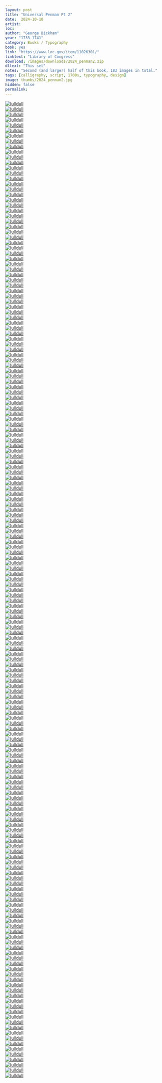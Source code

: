 ```yaml
---
layout: post
title: "Universal Penman Pt 2"
date:  2024-10-10
artist: 
loc: 
author: "George Bickham"
year: "1733-1741"
category: Books / Typography
book: yes
link: "https://www.loc.gov/item/11026301/"
linktext: "Library of Congress"
download: /images/downloads/2024_penman2.zip
dltext: "This set"
notes: "Second (and larger) half of this book, 183 images in total."
tags: [calligraphy, script, 1700s, typography, design]
image: thumbs/2024_penman2.jpg
hidden: false
permalink:
---
```




<div class="post_image">
	<a href="{{ site.baseurl }}/images/posts/2024_penman2/001.jpg" target="_blank">
	<img src="{{ site.baseurl }}/images/posts/2024_penman2/001.jpg" alt="lulldull"></a>
</div>

<div class="post_image">
	<a href="{{ site.baseurl }}/images/posts/2024_penman2/002.jpg" target="_blank">
	<img src="{{ site.baseurl }}/images/posts/2024_penman2/002.jpg" alt="lulldull"></a>
</div>

<div class="post_image">
	<a href="{{ site.baseurl }}/images/posts/2024_penman2/003.jpg" target="_blank">
	<img src="{{ site.baseurl }}/images/posts/2024_penman2/003.jpg" alt="lulldull"></a>
</div>

<div class="post_image">
	<a href="{{ site.baseurl }}/images/posts/2024_penman2/004.jpg" target="_blank">
	<img src="{{ site.baseurl }}/images/posts/2024_penman2/004.jpg" alt="lulldull"></a>
</div>

<div class="post_image">
	<a href="{{ site.baseurl }}/images/posts/2024_penman2/005.jpg" target="_blank">
	<img src="{{ site.baseurl }}/images/posts/2024_penman2/005.jpg" alt="lulldull"></a>
</div>


<div class="post_image">
	<a href="{{ site.baseurl }}/images/posts/2024_penman2/006.jpg" target="_blank">
	<img src="{{ site.baseurl }}/images/posts/2024_penman2/006.jpg" alt="lulldull"></a>
</div>

<div class="post_image">
	<a href="{{ site.baseurl }}/images/posts/2024_penman2/007.jpg" target="_blank">
	<img src="{{ site.baseurl }}/images/posts/2024_penman2/007.jpg" alt="lulldull"></a>
</div>

<div class="post_image">
	<a href="{{ site.baseurl }}/images/posts/2024_penman2/008.jpg" target="_blank">
	<img src="{{ site.baseurl }}/images/posts/2024_penman2/008.jpg" alt="lulldull"></a>
</div>

<div class="post_image">
	<a href="{{ site.baseurl }}/images/posts/2024_penman2/009.jpg" target="_blank">
	<img src="{{ site.baseurl }}/images/posts/2024_penman2/009.jpg" alt="lulldull"></a>
</div>


<div class="post_image">
	<a href="{{ site.baseurl }}/images/posts/2024_penman2/010.jpg" target="_blank">
	<img src="{{ site.baseurl }}/images/posts/2024_penman2/010.jpg" alt="lulldull"></a>
</div>


<div class="post_image_02">
	<div class="post_image_inner">
		<a href="{{ site.baseurl }}/images/posts/2024_penman2/011.jpg" target="_blank">
		<img src="{{ site.baseurl }}/images/posts/2024_penman2/011.jpg" alt="lulldull"></a>
	</div>
	<div class="post_image_inner">
		<a href="{{ site.baseurl }}/images/posts/2024_penman2/012.jpg" target="_blank">
		<img src="{{ site.baseurl }}/images/posts/2024_penman2/012.jpg" alt="lulldull"></a>
	</div>
</div>

<div class="post_image">
	<a href="{{ site.baseurl }}/images/posts/2024_penman2/013.jpg" target="_blank">
	<img src="{{ site.baseurl }}/images/posts/2024_penman2/013.jpg" alt="lulldull"></a>
</div>

<div class="post_image">
	<a href="{{ site.baseurl }}/images/posts/2024_penman2/014.jpg" target="_blank">
	<img src="{{ site.baseurl }}/images/posts/2024_penman2/014.jpg" alt="lulldull"></a>
</div>

<div class="post_image">
	<a href="{{ site.baseurl }}/images/posts/2024_penman2/015.jpg" target="_blank">
	<img src="{{ site.baseurl }}/images/posts/2024_penman2/015.jpg" alt="lulldull"></a>
</div>

<div class="post_image">
	<a href="{{ site.baseurl }}/images/posts/2024_penman2/016.jpg" target="_blank">
	<img src="{{ site.baseurl }}/images/posts/2024_penman2/016.jpg" alt="lulldull"></a>
</div>

<div class="post_image">
	<a href="{{ site.baseurl }}/images/posts/2024_penman2/017.jpg" target="_blank">
	<img src="{{ site.baseurl }}/images/posts/2024_penman2/017.jpg" alt="lulldull"></a>
</div>

<div class="post_image">
	<a href="{{ site.baseurl }}/images/posts/2024_penman2/018.jpg" target="_blank">
	<img src="{{ site.baseurl }}/images/posts/2024_penman2/018.jpg" alt="lulldull"></a>
</div>

<div class="post_image">
	<a href="{{ site.baseurl }}/images/posts/2024_penman2/019.jpg" target="_blank">
	<img src="{{ site.baseurl }}/images/posts/2024_penman2/019.jpg" alt="lulldull"></a>
</div>

<div class="post_image">
	<a href="{{ site.baseurl }}/images/posts/2024_penman2/020.jpg" target="_blank">
	<img src="{{ site.baseurl }}/images/posts/2024_penman2/020.jpg" alt="lulldull"></a>
</div>

<div class="post_image">
	<a href="{{ site.baseurl }}/images/posts/2024_penman2/021.jpg" target="_blank">
	<img src="{{ site.baseurl }}/images/posts/2024_penman2/021.jpg" alt="lulldull"></a>
</div>

<div class="post_image">
	<a href="{{ site.baseurl }}/images/posts/2024_penman2/022.jpg" target="_blank">
	<img src="{{ site.baseurl }}/images/posts/2024_penman2/022.jpg" alt="lulldull"></a>
</div>


<div class="post_image">
	<a href="{{ site.baseurl }}/images/posts/2024_penman2/023.jpg" target="_blank">
	<img src="{{ site.baseurl }}/images/posts/2024_penman2/023.jpg" alt="lulldull"></a>
</div>

<div class="post_image">
	<a href="{{ site.baseurl }}/images/posts/2024_penman2/024.jpg" target="_blank">
	<img src="{{ site.baseurl }}/images/posts/2024_penman2/024.jpg" alt="lulldull"></a>
</div>

<div class="post_image">
	<a href="{{ site.baseurl }}/images/posts/2024_penman2/025.jpg" target="_blank">
	<img src="{{ site.baseurl }}/images/posts/2024_penman2/025.jpg" alt="lulldull"></a>
</div>

<div class="post_image">
	<a href="{{ site.baseurl }}/images/posts/2024_penman2/026.jpg" target="_blank">
	<img src="{{ site.baseurl }}/images/posts/2024_penman2/026.jpg" alt="lulldull"></a>
</div>

<div class="post_image">
	<a href="{{ site.baseurl }}/images/posts/2024_penman2/027.jpg" target="_blank">
	<img src="{{ site.baseurl }}/images/posts/2024_penman2/027.jpg" alt="lulldull"></a>
</div>

<div class="post_image">
	<a href="{{ site.baseurl }}/images/posts/2024_penman2/028.jpg" target="_blank">
	<img src="{{ site.baseurl }}/images/posts/2024_penman2/028.jpg" alt="lulldull"></a>
</div>

<div class="post_image">
	<a href="{{ site.baseurl }}/images/posts/2024_penman2/029.jpg" target="_blank">
	<img src="{{ site.baseurl }}/images/posts/2024_penman2/029.jpg" alt="lulldull"></a>
</div>

<div class="post_image">
	<a href="{{ site.baseurl }}/images/posts/2024_penman2/030.jpg" target="_blank">
	<img src="{{ site.baseurl }}/images/posts/2024_penman2/030.jpg" alt="lulldull"></a>
</div>



<div class="post_image">
	<a href="{{ site.baseurl }}/images/posts/2024_penman2/031.jpg" target="_blank">
	<img src="{{ site.baseurl }}/images/posts/2024_penman2/031.jpg" alt="lulldull"></a>
</div>

<div class="post_image">
	<a href="{{ site.baseurl }}/images/posts/2024_penman2/032.jpg" target="_blank">
	<img src="{{ site.baseurl }}/images/posts/2024_penman2/032.jpg" alt="lulldull"></a>
</div>


<div class="post_image">
	<a href="{{ site.baseurl }}/images/posts/2024_penman2/033.jpg" target="_blank">
	<img src="{{ site.baseurl }}/images/posts/2024_penman2/033.jpg" alt="lulldull"></a>
</div>



<div class="post_image">
	<a href="{{ site.baseurl }}/images/posts/2024_penman2/034.jpg" target="_blank">
	<img src="{{ site.baseurl }}/images/posts/2024_penman2/034.jpg" alt="lulldull"></a>
</div>



<div class="post_image">
	<a href="{{ site.baseurl }}/images/posts/2024_penman2/035.jpg" target="_blank">
	<img src="{{ site.baseurl }}/images/posts/2024_penman2/035.jpg" alt="lulldull"></a>
</div>


<div class="post_image">
	<a href="{{ site.baseurl }}/images/posts/2024_penman2/036.jpg" target="_blank">
	<img src="{{ site.baseurl }}/images/posts/2024_penman2/036.jpg" alt="lulldull"></a>
</div>


<div class="post_image">
	<a href="{{ site.baseurl }}/images/posts/2024_penman2/037.jpg" target="_blank">
	<img src="{{ site.baseurl }}/images/posts/2024_penman2/037.jpg" alt="lulldull"></a>
</div>

<div class="post_image">
	<a href="{{ site.baseurl }}/images/posts/2024_penman2/038.jpg" target="_blank">
	<img src="{{ site.baseurl }}/images/posts/2024_penman2/038.jpg" alt="lulldull"></a>
</div>

<div class="post_image">
	<a href="{{ site.baseurl }}/images/posts/2024_penman2/039.jpg" target="_blank">
	<img src="{{ site.baseurl }}/images/posts/2024_penman2/039.jpg" alt="lulldull"></a>
</div>

<div class="post_image">
	<a href="{{ site.baseurl }}/images/posts/2024_penman2/040.jpg" target="_blank">
	<img src="{{ site.baseurl }}/images/posts/2024_penman2/040.jpg" alt="lulldull"></a>
</div>

<div class="post_image">
	<a href="{{ site.baseurl }}/images/posts/2024_penman2/041.jpg" target="_blank">
	<img src="{{ site.baseurl }}/images/posts/2024_penman2/041.jpg" alt="lulldull"></a>
</div>

<div class="post_image">
	<a href="{{ site.baseurl }}/images/posts/2024_penman2/042.jpg" target="_blank">
	<img src="{{ site.baseurl }}/images/posts/2024_penman2/042.jpg" alt="lulldull"></a>
</div>

<div class="post_image">
	<a href="{{ site.baseurl }}/images/posts/2024_penman2/043.jpg" target="_blank">
	<img src="{{ site.baseurl }}/images/posts/2024_penman2/043.jpg" alt="lulldull"></a>
</div>

<div class="post_image">
	<a href="{{ site.baseurl }}/images/posts/2024_penman2/044.jpg" target="_blank">
	<img src="{{ site.baseurl }}/images/posts/2024_penman2/044.jpg" alt="lulldull"></a>
</div>

<div class="post_image">
	<a href="{{ site.baseurl }}/images/posts/2024_penman2/045.jpg" target="_blank">
	<img src="{{ site.baseurl }}/images/posts/2024_penman2/045.jpg" alt="lulldull"></a>
</div>


<div class="post_image_02">
	<div class="post_image_inner">
		<a href="{{ site.baseurl }}/images/posts/2024_penman2/046.jpg" target="_blank">
		<img src="{{ site.baseurl }}/images/posts/2024_penman2/046.jpg" alt="lulldull"></a>
	</div>
	<div class="post_image_inner">
		<a href="{{ site.baseurl }}/images/posts/2024_penman2/047.jpg" target="_blank">
		<img src="{{ site.baseurl }}/images/posts/2024_penman2/047.jpg" alt="lulldull"></a>
	</div>
</div>


<div class="post_image">
	<a href="{{ site.baseurl }}/images/posts/2024_penman2/048.jpg" target="_blank">
	<img src="{{ site.baseurl }}/images/posts/2024_penman2/048.jpg" alt="lulldull"></a>
</div>

<div class="post_image">
	<a href="{{ site.baseurl }}/images/posts/2024_penman2/049.jpg" target="_blank">
	<img src="{{ site.baseurl }}/images/posts/2024_penman2/049.jpg" alt="lulldull"></a>
</div>


<div class="post_image">
	<a href="{{ site.baseurl }}/images/posts/2024_penman2/050.jpg" target="_blank">
	<img src="{{ site.baseurl }}/images/posts/2024_penman2/050.jpg" alt="lulldull"></a>
</div>

<div class="post_image">
	<a href="{{ site.baseurl }}/images/posts/2024_penman2/051.jpg" target="_blank">
	<img src="{{ site.baseurl }}/images/posts/2024_penman2/051.jpg" alt="lulldull"></a>
</div>


<div class="post_image">
	<a href="{{ site.baseurl }}/images/posts/2024_penman2/052.jpg" target="_blank">
	<img src="{{ site.baseurl }}/images/posts/2024_penman2/052.jpg" alt="lulldull"></a>
</div>

<div class="post_image">
	<a href="{{ site.baseurl }}/images/posts/2024_penman2/053.jpg" target="_blank">
	<img src="{{ site.baseurl }}/images/posts/2024_penman2/053.jpg" alt="lulldull"></a>
</div>

<div class="post_image">
	<a href="{{ site.baseurl }}/images/posts/2024_penman2/054.jpg" target="_blank">
	<img src="{{ site.baseurl }}/images/posts/2024_penman2/054.jpg" alt="lulldull"></a>
</div>

<div class="post_image">
	<a href="{{ site.baseurl }}/images/posts/2024_penman2/055.jpg" target="_blank">
	<img src="{{ site.baseurl }}/images/posts/2024_penman2/055.jpg" alt="lulldull"></a>
</div>

<div class="post_image">
	<a href="{{ site.baseurl }}/images/posts/2024_penman2/056.jpg" target="_blank">
	<img src="{{ site.baseurl }}/images/posts/2024_penman2/056.jpg" alt="lulldull"></a>
</div>

<div class="post_image">
	<a href="{{ site.baseurl }}/images/posts/2024_penman2/057.jpg" target="_blank">
	<img src="{{ site.baseurl }}/images/posts/2024_penman2/057.jpg" alt="lulldull"></a>
</div>


<div class="post_image_02">
	<div class="post_image_inner">
		<a href="{{ site.baseurl }}/images/posts/2024_penman2/058.jpg" target="_blank">
		<img src="{{ site.baseurl }}/images/posts/2024_penman2/058.jpg" alt="lulldull"></a>
	</div>
	<div class="post_image_inner">
		<a href="{{ site.baseurl }}/images/posts/2024_penman2/059.jpg" target="_blank">
		<img src="{{ site.baseurl }}/images/posts/2024_penman2/059.jpg" alt="lulldull"></a>
	</div>
</div>


<div class="post_image">
	<a href="{{ site.baseurl }}/images/posts/2024_penman2/060.jpg" target="_blank">
	<img src="{{ site.baseurl }}/images/posts/2024_penman2/060.jpg" alt="lulldull"></a>
</div>

<div class="post_image">
	<a href="{{ site.baseurl }}/images/posts/2024_penman2/061.jpg" target="_blank">
	<img src="{{ site.baseurl }}/images/posts/2024_penman2/061.jpg" alt="lulldull"></a>
</div>

<div class="post_image">
	<a href="{{ site.baseurl }}/images/posts/2024_penman2/062.jpg" target="_blank">
	<img src="{{ site.baseurl }}/images/posts/2024_penman2/062.jpg" alt="lulldull"></a>
</div>

<div class="post_image">
	<a href="{{ site.baseurl }}/images/posts/2024_penman2/063.jpg" target="_blank">
	<img src="{{ site.baseurl }}/images/posts/2024_penman2/063.jpg" alt="lulldull"></a>
</div>

<div class="post_image">
	<a href="{{ site.baseurl }}/images/posts/2024_penman2/064.jpg" target="_blank">
	<img src="{{ site.baseurl }}/images/posts/2024_penman2/064.jpg" alt="lulldull"></a>
</div>

<div class="post_image">
	<a href="{{ site.baseurl }}/images/posts/2024_penman2/065.jpg" target="_blank">
	<img src="{{ site.baseurl }}/images/posts/2024_penman2/065.jpg" alt="lulldull"></a>
</div>

<div class="post_image">
	<a href="{{ site.baseurl }}/images/posts/2024_penman2/066.jpg" target="_blank">
	<img src="{{ site.baseurl }}/images/posts/2024_penman2/066.jpg" alt="lulldull"></a>
</div>

<div class="post_image">
	<a href="{{ site.baseurl }}/images/posts/2024_penman2/067.jpg" target="_blank">
	<img src="{{ site.baseurl }}/images/posts/2024_penman2/067.jpg" alt="lulldull"></a>
</div>

<div class="post_image">
	<a href="{{ site.baseurl }}/images/posts/2024_penman2/068.jpg" target="_blank">
	<img src="{{ site.baseurl }}/images/posts/2024_penman2/068.jpg" alt="lulldull"></a>
</div>

<div class="post_image">
	<a href="{{ site.baseurl }}/images/posts/2024_penman2/069.jpg" target="_blank">
	<img src="{{ site.baseurl }}/images/posts/2024_penman2/069.jpg" alt="lulldull"></a>
</div>



<div class="post_image">
	<a href="{{ site.baseurl }}/images/posts/2024_penman2/070.jpg" target="_blank">
	<img src="{{ site.baseurl }}/images/posts/2024_penman2/070.jpg" alt="lulldull"></a>
</div>

<div class="post_image">
	<a href="{{ site.baseurl }}/images/posts/2024_penman2/071.jpg" target="_blank">
	<img src="{{ site.baseurl }}/images/posts/2024_penman2/071.jpg" alt="lulldull"></a>
</div>

<div class="post_image">
	<a href="{{ site.baseurl }}/images/posts/2024_penman2/072.jpg" target="_blank">
	<img src="{{ site.baseurl }}/images/posts/2024_penman2/072.jpg" alt="lulldull"></a>
</div>


<div class="post_image">
	<a href="{{ site.baseurl }}/images/posts/2024_penman2/073.jpg" target="_blank">
	<img src="{{ site.baseurl }}/images/posts/2024_penman2/073.jpg" alt="lulldull"></a>
</div>

<div class="post_image">
	<a href="{{ site.baseurl }}/images/posts/2024_penman2/074.jpg" target="_blank">
	<img src="{{ site.baseurl }}/images/posts/2024_penman2/074.jpg" alt="lulldull"></a>
</div>




<div class="post_image">
	<a href="{{ site.baseurl }}/images/posts/2024_penman2/075.jpg" target="_blank">
	<img src="{{ site.baseurl }}/images/posts/2024_penman2/075.jpg" alt="lulldull"></a>
</div>

<div class="post_image">
	<a href="{{ site.baseurl }}/images/posts/2024_penman2/076.jpg" target="_blank">
	<img src="{{ site.baseurl }}/images/posts/2024_penman2/076.jpg" alt="lulldull"></a>
</div>

<div class="post_image">
	<a href="{{ site.baseurl }}/images/posts/2024_penman2/077.jpg" target="_blank">
	<img src="{{ site.baseurl }}/images/posts/2024_penman2/077.jpg" alt="lulldull"></a>
</div>

<div class="post_image_02">
	<div class="post_image_inner">
		<a href="{{ site.baseurl }}/images/posts/2024_penman2/078.jpg" target="_blank">
		<img src="{{ site.baseurl }}/images/posts/2024_penman2/078.jpg" alt="lulldull"></a>
	</div>
	<div class="post_image_inner">
		<a href="{{ site.baseurl }}/images/posts/2024_penman2/079.jpg" target="_blank">
		<img src="{{ site.baseurl }}/images/posts/2024_penman2/079.jpg" alt="lulldull"></a>
	</div>
</div>

<div class="post_image">
	<a href="{{ site.baseurl }}/images/posts/2024_penman2/080.jpg" target="_blank">
	<img src="{{ site.baseurl }}/images/posts/2024_penman2/080.jpg" alt="lulldull"></a>
</div>

<div class="post_image">
	<a href="{{ site.baseurl }}/images/posts/2024_penman2/081.jpg" target="_blank">
	<img src="{{ site.baseurl }}/images/posts/2024_penman2/081.jpg" alt="lulldull"></a>
</div>

<div class="post_image">
	<a href="{{ site.baseurl }}/images/posts/2024_penman2/082.jpg" target="_blank">
	<img src="{{ site.baseurl }}/images/posts/2024_penman2/082.jpg" alt="lulldull"></a>
</div>



<div class="post_image">
	<a href="{{ site.baseurl }}/images/posts/2024_penman2/083.jpg" target="_blank">
	<img src="{{ site.baseurl }}/images/posts/2024_penman2/083.jpg" alt="lulldull"></a>
</div>

<div class="post_image">
	<a href="{{ site.baseurl }}/images/posts/2024_penman2/084.jpg" target="_blank">
	<img src="{{ site.baseurl }}/images/posts/2024_penman2/084.jpg" alt="lulldull"></a>
</div>

<div class="post_image">
	<a href="{{ site.baseurl }}/images/posts/2024_penman2/085.jpg" target="_blank">
	<img src="{{ site.baseurl }}/images/posts/2024_penman2/085.jpg" alt="lulldull"></a>
</div>

<div class="post_image">
	<a href="{{ site.baseurl }}/images/posts/2024_penman2/086.jpg" target="_blank">
	<img src="{{ site.baseurl }}/images/posts/2024_penman2/086.jpg" alt="lulldull"></a>
</div>

<div class="post_image">
	<a href="{{ site.baseurl }}/images/posts/2024_penman2/087.jpg" target="_blank">
	<img src="{{ site.baseurl }}/images/posts/2024_penman2/087.jpg" alt="lulldull"></a>
</div>



<div class="post_image_02">
	<div class="post_image_inner">
		<a href="{{ site.baseurl }}/images/posts/2024_penman2/088.jpg" target="_blank">
		<img src="{{ site.baseurl }}/images/posts/2024_penman2/088.jpg" alt="lulldull"></a>
	</div>
	<div class="post_image_inner">
		<a href="{{ site.baseurl }}/images/posts/2024_penman2/089.jpg" target="_blank">
		<img src="{{ site.baseurl }}/images/posts/2024_penman2/089.jpg" alt="lulldull"></a>
	</div>
</div>


<div class="post_image">
	<a href="{{ site.baseurl }}/images/posts/2024_penman2/090.jpg" target="_blank">
	<img src="{{ site.baseurl }}/images/posts/2024_penman2/090.jpg" alt="lulldull"></a>
</div>

<div class="post_image">
	<a href="{{ site.baseurl }}/images/posts/2024_penman2/091.jpg" target="_blank">
	<img src="{{ site.baseurl }}/images/posts/2024_penman2/091.jpg" alt="lulldull"></a>
</div>

<div class="post_image_02">
	<div class="post_image_inner">
		<a href="{{ site.baseurl }}/images/posts/2024_penman2/092.jpg" target="_blank">
		<img src="{{ site.baseurl }}/images/posts/2024_penman2/092.jpg" alt="lulldull"></a>
	</div>
	<div class="post_image_inner">
		<a href="{{ site.baseurl }}/images/posts/2024_penman2/093.jpg" target="_blank">
		<img src="{{ site.baseurl }}/images/posts/2024_penman2/093.jpg" alt="lulldull"></a>
	</div>
</div>

<div class="post_image">
	<a href="{{ site.baseurl }}/images/posts/2024_penman2/094.jpg" target="_blank">
	<img src="{{ site.baseurl }}/images/posts/2024_penman2/094.jpg" alt="lulldull"></a>
</div>

<div class="post_image">
	<a href="{{ site.baseurl }}/images/posts/2024_penman2/095.jpg" target="_blank">
	<img src="{{ site.baseurl }}/images/posts/2024_penman2/095.jpg" alt="lulldull"></a>
</div>

<div class="post_image">
	<a href="{{ site.baseurl }}/images/posts/2024_penman2/096.jpg" target="_blank">
	<img src="{{ site.baseurl }}/images/posts/2024_penman2/096.jpg" alt="lulldull"></a>
</div>

<div class="post_image">
	<a href="{{ site.baseurl }}/images/posts/2024_penman2/097.jpg" target="_blank">
	<img src="{{ site.baseurl }}/images/posts/2024_penman2/097.jpg" alt="lulldull"></a>
</div>

<div class="post_image">
	<a href="{{ site.baseurl }}/images/posts/2024_penman2/098.jpg" target="_blank">
	<img src="{{ site.baseurl }}/images/posts/2024_penman2/098.jpg" alt="lulldull"></a>
</div>

<div class="post_image">
	<a href="{{ site.baseurl }}/images/posts/2024_penman2/099.jpg" target="_blank">
	<img src="{{ site.baseurl }}/images/posts/2024_penman2/099.jpg" alt="lulldull"></a>
</div>

<div class="post_image">
	<a href="{{ site.baseurl }}/images/posts/2024_penman2/100.jpg" target="_blank">
	<img src="{{ site.baseurl }}/images/posts/2024_penman2/100.jpg" alt="lulldull"></a>
</div>

<div class="post_image">
	<a href="{{ site.baseurl }}/images/posts/2024_penman2/101.jpg" target="_blank">
	<img src="{{ site.baseurl }}/images/posts/2024_penman2/101.jpg" alt="lulldull"></a>
</div>

<div class="post_image">
	<a href="{{ site.baseurl }}/images/posts/2024_penman2/102.jpg" target="_blank">
	<img src="{{ site.baseurl }}/images/posts/2024_penman2/102.jpg" alt="lulldull"></a>
</div>

<div class="post_image">
	<a href="{{ site.baseurl }}/images/posts/2024_penman2/103.jpg" target="_blank">
	<img src="{{ site.baseurl }}/images/posts/2024_penman2/103.jpg" alt="lulldull"></a>
</div>

<div class="post_image">
	<a href="{{ site.baseurl }}/images/posts/2024_penman2/104.jpg" target="_blank">
	<img src="{{ site.baseurl }}/images/posts/2024_penman2/104.jpg" alt="lulldull"></a>
</div>

<div class="post_image">
	<a href="{{ site.baseurl }}/images/posts/2024_penman2/105.jpg" target="_blank">
	<img src="{{ site.baseurl }}/images/posts/2024_penman2/105.jpg" alt="lulldull"></a>
</div>

<div class="post_image">
	<a href="{{ site.baseurl }}/images/posts/2024_penman2/106.jpg" target="_blank">
	<img src="{{ site.baseurl }}/images/posts/2024_penman2/106.jpg" alt="lulldull"></a>
</div>

<div class="post_image">
	<a href="{{ site.baseurl }}/images/posts/2024_penman2/107.jpg" target="_blank">
	<img src="{{ site.baseurl }}/images/posts/2024_penman2/107.jpg" alt="lulldull"></a>
</div>


<div class="post_image">
	<a href="{{ site.baseurl }}/images/posts/2024_penman2/108.jpg" target="_blank">
	<img src="{{ site.baseurl }}/images/posts/2024_penman2/108.jpg" alt="lulldull"></a>
</div>

<div class="post_image">
	<a href="{{ site.baseurl }}/images/posts/2024_penman2/109.jpg" target="_blank">
	<img src="{{ site.baseurl }}/images/posts/2024_penman2/109.jpg" alt="lulldull"></a>
</div>

<div class="post_image">
	<a href="{{ site.baseurl }}/images/posts/2024_penman2/110.jpg" target="_blank">
	<img src="{{ site.baseurl }}/images/posts/2024_penman2/110.jpg" alt="lulldull"></a>
</div>

<div class="post_image">
	<a href="{{ site.baseurl }}/images/posts/2024_penman2/111.jpg" target="_blank">
	<img src="{{ site.baseurl }}/images/posts/2024_penman2/111.jpg" alt="lulldull"></a>
</div>

<div class="post_image">
	<a href="{{ site.baseurl }}/images/posts/2024_penman2/112.jpg" target="_blank">
	<img src="{{ site.baseurl }}/images/posts/2024_penman2/112.jpg" alt="lulldull"></a>
</div>

<div class="post_image">
	<a href="{{ site.baseurl }}/images/posts/2024_penman2/113.jpg" target="_blank">
	<img src="{{ site.baseurl }}/images/posts/2024_penman2/113.jpg" alt="lulldull"></a>
</div>


<div class="post_image">
	<a href="{{ site.baseurl }}/images/posts/2024_penman2/114.jpg" target="_blank">
	<img src="{{ site.baseurl }}/images/posts/2024_penman2/114.jpg" alt="lulldull"></a>
</div>

<div class="post_image">
	<a href="{{ site.baseurl }}/images/posts/2024_penman2/115.jpg" target="_blank">
	<img src="{{ site.baseurl }}/images/posts/2024_penman2/115.jpg" alt="lulldull"></a>
</div>

<div class="post_image">
	<a href="{{ site.baseurl }}/images/posts/2024_penman2/116.jpg" target="_blank">
	<img src="{{ site.baseurl }}/images/posts/2024_penman2/116.jpg" alt="lulldull"></a>
</div>


<div class="post_image">
	<a href="{{ site.baseurl }}/images/posts/2024_penman2/117.jpg" target="_blank">
	<img src="{{ site.baseurl }}/images/posts/2024_penman2/117.jpg" alt="lulldull"></a>
</div>

<div class="post_image">
	<a href="{{ site.baseurl }}/images/posts/2024_penman2/118.jpg" target="_blank">
	<img src="{{ site.baseurl }}/images/posts/2024_penman2/118.jpg" alt="lulldull"></a>
</div>

<div class="post_image">
	<a href="{{ site.baseurl }}/images/posts/2024_penman2/119.jpg" target="_blank">
	<img src="{{ site.baseurl }}/images/posts/2024_penman2/119.jpg" alt="lulldull"></a>
</div>


<div class="post_image_02">
	<div class="post_image_inner">
		<a href="{{ site.baseurl }}/images/posts/2024_penman2/120.jpg" target="_blank">
		<img src="{{ site.baseurl }}/images/posts/2024_penman2/120.jpg" alt="lulldull"></a>
	</div>
	<div class="post_image_inner">
		<a href="{{ site.baseurl }}/images/posts/2024_penman2/121.jpg" target="_blank">
		<img src="{{ site.baseurl }}/images/posts/2024_penman2/121.jpg" alt="lulldull"></a>
	</div>
</div>


<div class="post_image">
	<a href="{{ site.baseurl }}/images/posts/2024_penman2/122.jpg" target="_blank">
	<img src="{{ site.baseurl }}/images/posts/2024_penman2/122.jpg" alt="lulldull"></a>
</div>



<div class="post_image">
	<a href="{{ site.baseurl }}/images/posts/2024_penman2/123.jpg" target="_blank">
	<img src="{{ site.baseurl }}/images/posts/2024_penman2/123.jpg" alt="lulldull"></a>
</div>

<div class="post_image">
	<a href="{{ site.baseurl }}/images/posts/2024_penman2/124.jpg" target="_blank">
	<img src="{{ site.baseurl }}/images/posts/2024_penman2/124.jpg" alt="lulldull"></a>
</div>



<div class="post_image">
	<a href="{{ site.baseurl }}/images/posts/2024_penman2/125.jpg" target="_blank">
	<img src="{{ site.baseurl }}/images/posts/2024_penman2/125.jpg" alt="lulldull"></a>
</div>



<div class="post_image">
	<a href="{{ site.baseurl }}/images/posts/2024_penman2/126.jpg" target="_blank">
	<img src="{{ site.baseurl }}/images/posts/2024_penman2/126.jpg" alt="lulldull"></a>
</div>

<div class="post_image">
	<a href="{{ site.baseurl }}/images/posts/2024_penman2/127.jpg" target="_blank">
	<img src="{{ site.baseurl }}/images/posts/2024_penman2/127.jpg" alt="lulldull"></a>
</div>


<div class="post_image">
	<a href="{{ site.baseurl }}/images/posts/2024_penman2/128.jpg" target="_blank">
	<img src="{{ site.baseurl }}/images/posts/2024_penman2/128.jpg" alt="lulldull"></a>
</div>

<div class="post_image">
	<a href="{{ site.baseurl }}/images/posts/2024_penman2/129.jpg" target="_blank">
	<img src="{{ site.baseurl }}/images/posts/2024_penman2/129.jpg" alt="lulldull"></a>
</div>



<div class="post_image">
	<a href="{{ site.baseurl }}/images/posts/2024_penman2/130.jpg" target="_blank">
	<img src="{{ site.baseurl }}/images/posts/2024_penman2/130.jpg" alt="lulldull"></a>
</div>

<div class="post_image">
	<a href="{{ site.baseurl }}/images/posts/2024_penman2/131.jpg" target="_blank">
	<img src="{{ site.baseurl }}/images/posts/2024_penman2/131.jpg" alt="lulldull"></a>
</div>

<div class="post_image">
	<a href="{{ site.baseurl }}/images/posts/2024_penman2/132.jpg" target="_blank">
	<img src="{{ site.baseurl }}/images/posts/2024_penman2/132.jpg" alt="lulldull"></a>
</div>


<div class="post_image">
	<a href="{{ site.baseurl }}/images/posts/2024_penman2/133.jpg" target="_blank">
	<img src="{{ site.baseurl }}/images/posts/2024_penman2/133.jpg" alt="lulldull"></a>
</div>

<div class="post_image">
	<a href="{{ site.baseurl }}/images/posts/2024_penman2/134.jpg" target="_blank">
	<img src="{{ site.baseurl }}/images/posts/2024_penman2/134.jpg" alt="lulldull"></a>
</div>

<div class="post_image">
	<a href="{{ site.baseurl }}/images/posts/2024_penman2/135.jpg" target="_blank">
	<img src="{{ site.baseurl }}/images/posts/2024_penman2/135.jpg" alt="lulldull"></a>
</div>


<div class="post_image">
	<a href="{{ site.baseurl }}/images/posts/2024_penman2/136.jpg" target="_blank">
	<img src="{{ site.baseurl }}/images/posts/2024_penman2/136.jpg" alt="lulldull"></a>
</div>

<div class="post_image">
	<a href="{{ site.baseurl }}/images/posts/2024_penman2/137.jpg" target="_blank">
	<img src="{{ site.baseurl }}/images/posts/2024_penman2/137.jpg" alt="lulldull"></a>
</div>

<div class="post_image">
	<a href="{{ site.baseurl }}/images/posts/2024_penman2/138.jpg" target="_blank">
	<img src="{{ site.baseurl }}/images/posts/2024_penman2/138.jpg" alt="lulldull"></a>
</div>


<div class="post_image">
	<a href="{{ site.baseurl }}/images/posts/2024_penman2/139.jpg" target="_blank">
	<img src="{{ site.baseurl }}/images/posts/2024_penman2/139.jpg" alt="lulldull"></a>
</div>

<div class="post_image">
	<a href="{{ site.baseurl }}/images/posts/2024_penman2/140.jpg" target="_blank">
	<img src="{{ site.baseurl }}/images/posts/2024_penman2/140.jpg" alt="lulldull"></a>
</div>


<div class="post_image">
	<a href="{{ site.baseurl }}/images/posts/2024_penman2/141.jpg" target="_blank">
	<img src="{{ site.baseurl }}/images/posts/2024_penman2/141.jpg" alt="lulldull"></a>
</div>


<div class="post_image">
	<a href="{{ site.baseurl }}/images/posts/2024_penman2/142.jpg" target="_blank">
	<img src="{{ site.baseurl }}/images/posts/2024_penman2/142.jpg" alt="lulldull"></a>
</div>


<div class="post_image">
	<a href="{{ site.baseurl }}/images/posts/2024_penman2/143.jpg" target="_blank">
	<img src="{{ site.baseurl }}/images/posts/2024_penman2/143.jpg" alt="lulldull"></a>
</div>

<div class="post_image">
	<a href="{{ site.baseurl }}/images/posts/2024_penman2/144.jpg" target="_blank">
	<img src="{{ site.baseurl }}/images/posts/2024_penman2/144.jpg" alt="lulldull"></a>
</div>


<div class="post_image">
	<a href="{{ site.baseurl }}/images/posts/2024_penman2/145.jpg" target="_blank">
	<img src="{{ site.baseurl }}/images/posts/2024_penman2/145.jpg" alt="lulldull"></a>
</div>


<div class="post_image">
	<a href="{{ site.baseurl }}/images/posts/2024_penman2/146.jpg" target="_blank">
	<img src="{{ site.baseurl }}/images/posts/2024_penman2/146.jpg" alt="lulldull"></a>
</div>


<div class="post_image">
	<a href="{{ site.baseurl }}/images/posts/2024_penman2/147.jpg" target="_blank">
	<img src="{{ site.baseurl }}/images/posts/2024_penman2/147.jpg" alt="lulldull"></a>
</div>




<div class="post_image">
	<a href="{{ site.baseurl }}/images/posts/2024_penman2/148.jpg" target="_blank">
	<img src="{{ site.baseurl }}/images/posts/2024_penman2/148.jpg" alt="lulldull"></a>
</div>


<div class="post_image">
	<a href="{{ site.baseurl }}/images/posts/2024_penman2/149.jpg" target="_blank">
	<img src="{{ site.baseurl }}/images/posts/2024_penman2/149.jpg" alt="lulldull"></a>
</div>


<div class="post_image">
	<a href="{{ site.baseurl }}/images/posts/2024_penman2/150.jpg" target="_blank">
	<img src="{{ site.baseurl }}/images/posts/2024_penman2/150.jpg" alt="lulldull"></a>
</div>


<div class="post_image">
	<a href="{{ site.baseurl }}/images/posts/2024_penman2/151.jpg" target="_blank">
	<img src="{{ site.baseurl }}/images/posts/2024_penman2/151.jpg" alt="lulldull"></a>
</div>


<div class="post_image">
	<a href="{{ site.baseurl }}/images/posts/2024_penman2/152.jpg" target="_blank">
	<img src="{{ site.baseurl }}/images/posts/2024_penman2/152.jpg" alt="lulldull"></a>
</div>


<div class="post_image">
	<a href="{{ site.baseurl }}/images/posts/2024_penman2/153.jpg" target="_blank">
	<img src="{{ site.baseurl }}/images/posts/2024_penman2/153.jpg" alt="lulldull"></a>
</div>


<div class="post_image">
	<a href="{{ site.baseurl }}/images/posts/2024_penman2/154.jpg" target="_blank">
	<img src="{{ site.baseurl }}/images/posts/2024_penman2/154.jpg" alt="lulldull"></a>
</div>


<div class="post_image">
	<a href="{{ site.baseurl }}/images/posts/2024_penman2/155.jpg" target="_blank">
	<img src="{{ site.baseurl }}/images/posts/2024_penman2/155.jpg" alt="lulldull"></a>
</div>


<div class="post_image">
	<a href="{{ site.baseurl }}/images/posts/2024_penman2/156.jpg" target="_blank">
	<img src="{{ site.baseurl }}/images/posts/2024_penman2/156.jpg" alt="lulldull"></a>
</div>


<div class="post_image">
	<a href="{{ site.baseurl }}/images/posts/2024_penman2/157.jpg" target="_blank">
	<img src="{{ site.baseurl }}/images/posts/2024_penman2/157.jpg" alt="lulldull"></a>
</div>



<div class="post_image_02">
	<div class="post_image_inner">
		<a href="{{ site.baseurl }}/images/posts/2024_penman2/158.jpg" target="_blank">
		<img src="{{ site.baseurl }}/images/posts/2024_penman2/158.jpg" alt="lulldull"></a>
	</div>
	<div class="post_image_inner">
		<a href="{{ site.baseurl }}/images/posts/2024_penman2/159.jpg" target="_blank">
		<img src="{{ site.baseurl }}/images/posts/2024_penman2/159.jpg" alt="lulldull"></a>
	</div>
</div>

<div class="post_image">
	<a href="{{ site.baseurl }}/images/posts/2024_penman2/160.jpg" target="_blank">
	<img src="{{ site.baseurl }}/images/posts/2024_penman2/160.jpg" alt="lulldull"></a>
</div>


<div class="post_image">
	<a href="{{ site.baseurl }}/images/posts/2024_penman2/161.jpg" target="_blank">
	<img src="{{ site.baseurl }}/images/posts/2024_penman2/161.jpg" alt="lulldull"></a>
</div>


<div class="post_image">
	<a href="{{ site.baseurl }}/images/posts/2024_penman2/162.jpg" target="_blank">
	<img src="{{ site.baseurl }}/images/posts/2024_penman2/162.jpg" alt="lulldull"></a>
</div>


<div class="post_image">
	<a href="{{ site.baseurl }}/images/posts/2024_penman2/163.jpg" target="_blank">
	<img src="{{ site.baseurl }}/images/posts/2024_penman2/163.jpg" alt="lulldull"></a>
</div>

<div class="post_image">
	<a href="{{ site.baseurl }}/images/posts/2024_penman2/164.jpg" target="_blank">
	<img src="{{ site.baseurl }}/images/posts/2024_penman2/164.jpg" alt="lulldull"></a>
</div>


<div class="post_image">
	<a href="{{ site.baseurl }}/images/posts/2024_penman2/165.jpg" target="_blank">
	<img src="{{ site.baseurl }}/images/posts/2024_penman2/165.jpg" alt="lulldull"></a>
</div>

<div class="post_image">
	<a href="{{ site.baseurl }}/images/posts/2024_penman2/166.jpg" target="_blank">
	<img src="{{ site.baseurl }}/images/posts/2024_penman2/166.jpg" alt="lulldull"></a>
</div>

<div class="post_image">
	<a href="{{ site.baseurl }}/images/posts/2024_penman2/167.jpg" target="_blank">
	<img src="{{ site.baseurl }}/images/posts/2024_penman2/167.jpg" alt="lulldull"></a>
</div>


<div class="post_image">
	<a href="{{ site.baseurl }}/images/posts/2024_penman2/168.jpg" target="_blank">
	<img src="{{ site.baseurl }}/images/posts/2024_penman2/168.jpg" alt="lulldull"></a>
</div>

<div class="post_image">
	<a href="{{ site.baseurl }}/images/posts/2024_penman2/169.jpg" target="_blank">
	<img src="{{ site.baseurl }}/images/posts/2024_penman2/169.jpg" alt="lulldull"></a>
</div>

<div class="post_image">
	<a href="{{ site.baseurl }}/images/posts/2024_penman2/170.jpg" target="_blank">
	<img src="{{ site.baseurl }}/images/posts/2024_penman2/170.jpg" alt="lulldull"></a>
</div>

<div class="post_image">
	<a href="{{ site.baseurl }}/images/posts/2024_penman2/171.jpg" target="_blank">
	<img src="{{ site.baseurl }}/images/posts/2024_penman2/171.jpg" alt="lulldull"></a>
</div>


<div class="post_image">
	<a href="{{ site.baseurl }}/images/posts/2024_penman2/172.jpg" target="_blank">
	<img src="{{ site.baseurl }}/images/posts/2024_penman2/172.jpg" alt="lulldull"></a>
</div>

<div class="post_image">
	<a href="{{ site.baseurl }}/images/posts/2024_penman2/173.jpg" target="_blank">
	<img src="{{ site.baseurl }}/images/posts/2024_penman2/173.jpg" alt="lulldull"></a>
</div>

<div class="post_image">
	<a href="{{ site.baseurl }}/images/posts/2024_penman2/174.jpg" target="_blank">
	<img src="{{ site.baseurl }}/images/posts/2024_penman2/174.jpg" alt="lulldull"></a>
</div>


<div class="post_image">
	<a href="{{ site.baseurl }}/images/posts/2024_penman2/175.jpg" target="_blank">
	<img src="{{ site.baseurl }}/images/posts/2024_penman2/175.jpg" alt="lulldull"></a>
</div>

<div class="post_image">
	<a href="{{ site.baseurl }}/images/posts/2024_penman2/176.jpg" target="_blank">
	<img src="{{ site.baseurl }}/images/posts/2024_penman2/176.jpg" alt="lulldull"></a>
</div>

<div class="post_image">
	<a href="{{ site.baseurl }}/images/posts/2024_penman2/177.jpg" target="_blank">
	<img src="{{ site.baseurl }}/images/posts/2024_penman2/177.jpg" alt="lulldull"></a>
</div>


<div class="post_image">
	<a href="{{ site.baseurl }}/images/posts/2024_penman2/178.jpg" target="_blank">
	<img src="{{ site.baseurl }}/images/posts/2024_penman2/178.jpg" alt="lulldull"></a>
</div>

<div class="post_image">
	<a href="{{ site.baseurl }}/images/posts/2024_penman2/179.jpg" target="_blank">
	<img src="{{ site.baseurl }}/images/posts/2024_penman2/179.jpg" alt="lulldull"></a>
</div>


<div class="post_image">
	<a href="{{ site.baseurl }}/images/posts/2024_penman2/180.jpg" target="_blank">
	<img src="{{ site.baseurl }}/images/posts/2024_penman2/180.jpg" alt="lulldull"></a>
</div>

<div class="post_image">
	<a href="{{ site.baseurl }}/images/posts/2024_penman2/181.jpg" target="_blank">
	<img src="{{ site.baseurl }}/images/posts/2024_penman2/181.jpg" alt="lulldull"></a>
</div>


<div class="post_image">
	<a href="{{ site.baseurl }}/images/posts/2024_penman2/182.jpg" target="_blank">
	<img src="{{ site.baseurl }}/images/posts/2024_penman2/182.jpg" alt="lulldull"></a>
</div>

<div class="post_image">
	<a href="{{ site.baseurl }}/images/posts/2024_penman2/183.jpg" target="_blank">
	<img src="{{ site.baseurl }}/images/posts/2024_penman2/183.jpg" alt="lulldull"></a>
</div>



















